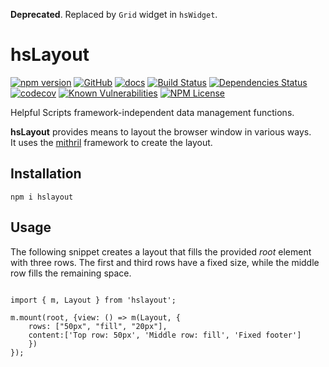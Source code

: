 <b>Deprecated</b>. Replaced by `Grid` widget in `hsWidget`.

hsLayout 
========

[![npm version](https://badge.fury.io/js/hslayout.svg)](https://badge.fury.io/js/hslayout)
[![GitHub](https://img.shields.io/badge/GitHub-hsLayout-blue.svg)](https://github.com/helpfulscripts/hslayout)
[![docs](https://img.shields.io/badge/hsDocs-hsLayout-blue.svg)](https://helpfulscripts.github.io/hsLayout/#!/api/hsLayout/0)
[![Build Status](https://travis-ci.org/HelpfulScripts/hsLayout.svg?branch=master)](https://travis-ci.org/HelpfulScripts/hsLayout)
[![Dependencies Status](https://david-dm.org/helpfulscripts/hslayout.svg)](https://david-dm.org/helpfulscripts/hslayout)
[![codecov](https://codecov.io/gh/HelpfulScripts/hsLayout/branch/master/graph/badge.svg)](https://codecov.io/gh/HelpfulScripts/hsLayout)
[![Known Vulnerabilities](https://snyk.io/test/github/HelpfulScripts/hsLayout/badge.svg?targetFile=package.json)](https://snyk.io/test/github/HelpfulScripts/hsLayout?targetFile=package.json)
[![NPM License](https://img.shields.io/badge/license-MIT-brightgreen.svg)](https://www.npmjs.com/package/hslayout)

Helpful Scripts framework-independent data management functions.

**hsLayout** provides means to layout the browser window in various ways.<br>
It uses the [mithril](https://www.npmjs.com/package/mithril) framework to create the layout.

## Installation
`npm i hslayout`

## Usage
The following snippet creates a layout that fills the provided *root* element with three rows. The first and third rows have a fixed size, while the middle row fills the remaining space. 
```

import { m, Layout } from 'hslayout';

m.mount(root, {view: () => m(Layout, {
    rows: ["50px", "fill", "20px"],
    content:['Top row: 50px', 'Middle row: fill', 'Fixed footer']
    })
});
```
